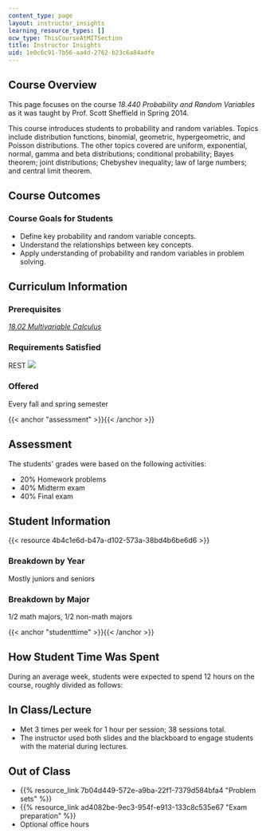 ```yaml
---
content_type: page
layout: instructor_insights
learning_resource_types: []
ocw_type: ThisCourseAtMITSection
title: Instructor Insights
uid: 1e0c6c91-7b56-aa4d-2762-b23c6a84adfe
---
```


Course Overview
---------------

This page focuses on the course _18.440 Probability and Random Variables_ as it was taught by Prof. Scott Sheffield in Spring 2014.

This course introduces students to probability and random variables. Topics include distribution functions, binomial, geometric, hypergeometric, and Poisson distributions. The other topics covered are uniform, exponential, normal, gamma and beta distributions; conditional probability; Bayes theorem; joint distributions; Chebyshev inequality; law of large numbers; and central limit theorem.

Course Outcomes
---------------

### Course Goals for Students

*   Define key probability and random variable concepts.
*   Understand the relationships between key concepts.
*   Apply understanding of probability and random variables in problem solving.

Curriculum Information
----------------------

### Prerequisites

[_18.02 Multivariable Calculus_](/courses/18-02sc-multivariable-calculus-fall-2010)

### Requirements Satisfied

REST ![](/images/educator/icon-question-rest.png)

### Offered

Every fall and spring semester

{{< anchor "assessment" >}}{{< /anchor >}}

Assessment
----------

The students' grades were based on the following activities:

- 20% Homework problems
- 40% Midterm exam
- 40% Final exam

Student Information
-------------------

{{< resource 4b4c1e6d-b47a-d102-573a-38bd4b6be6d6 >}}

### Breakdown by Year

Mostly juniors and seniors

### Breakdown by Major

1/2 math majors, 1/2 non-math majors

{{< anchor "studenttime" >}}{{< /anchor >}}

How Student Time Was Spent
--------------------------

During an average week, students were expected to spend 12 hours on the course, roughly divided as follows:

In Class/Lecture
----------------

*   Met 3 times per week for 1 hour per session; 38 sessions total.
*   The instructor used both slides and the blackboard to engage students with the material during lectures.

Out of Class
------------

*   {{% resource_link 7b04d449-572e-a9ba-22f1-7379d584bfa4 "Problem sets" %}}
*   {{% resource_link ad4082be-9ec3-954f-e913-133c8c535e67 "Exam preparation" %}}
*   Optional office hours